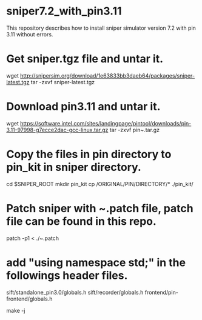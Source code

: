 # sniper7.2_with_pin3.11
This repository describes how to install sniper simulator version 7.2 with pin 3.11 without errors.

# Get sniper.tgz file and untar it.
wget http://snipersim.org/download/1e63833bb3daeb64/packages/sniper-latest.tgz
tar -zxvf sniper-latest.tgz

# Download pin3.11 and untar it.
wget https://software.intel.com/sites/landingpage/pintool/downloads/pin-3.11-97998-g7ecce2dac-gcc-linux.tar.gz
tar -zxvf pin~.tar.gz

# Copy the files in pin directory to pin_kit in sniper directory.
cd $SNIPER_ROOT
mkdir pin_kit
cp /ORIGINAL/PIN/DIRECTORY/* ./pin_kit/

# Patch sniper with ~.patch file, patch file can be found in this repo.
patch -p1 < ./~.patch

# add "using namespace std;" in the followings header files.
sift/standalone_pin3.0/globals.h
sift/recorder/globals.h
frontend/pin-frontend/globals.h

make -j
